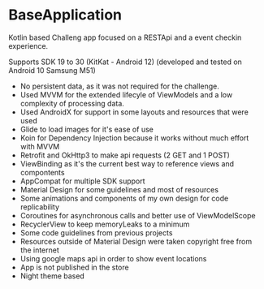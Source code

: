 # BaseApplication

Kotlin based Challeng app focused on a RESTApi and a event checkin experience.

Supports SDK 19 to 30 (KitKat - Android 12) (developed and tested on Android 10 Samsung M51)

* No persistent data, as it was not required for the challenge.
* Used MVVM for the extended lifecyle of ViewModels and a low complexity of processing data.
* Used AndroidX for support in some layouts and resources that were used
* Glide to load images for it's ease of use
* Koin for Dependency Injection because it works without much effort with MVVM
* Retrofit and OkHttp3 to make api requests (2 GET and 1 POST)
* ViewBinding as it's the current best way to reference views and compontents
* AppCompat for multiple SDK support 
* Material Design for some guidelines and most of resources
* Some animations and components of my own design for code replicability
* Coroutines for asynchronous calls and better use of ViewModelScope
* RecyclerView to keep memoryLeaks to a minimum
* Some code guidelines from previous projects
* Resources outside of Material Design were taken copyright free from the internet
* Using google maps api in order to show event locations
* App is not published in the store
* Night theme based
